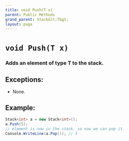 ```yaml
---
title: void Push(T x)
parent: Public Methods
grand_parent: Stack&lt;T&gt;
layout: page
---
```


# `void Push(T x)`

### Adds an element of type T to the stack.

## Exceptions:
- None.

## Example:

```cs
Stack<int> a = new Stack<int>();
a.Push(5);
// element is now in the stack, so now we can pop it.
Console.WriteLine(a.Pop()); // 5
```